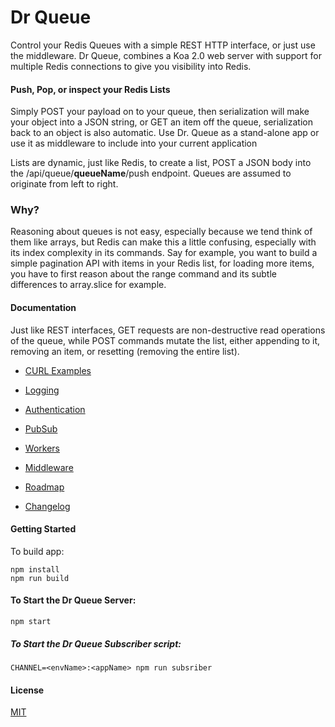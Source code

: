 # Dr Queue

Control your Redis Queues with a simple REST HTTP interface, or just use the middleware. Dr Queue, combines a Koa 2.0 web server with support for multiple Redis connections to give you visibility into Redis.

#### Push, Pop, or inspect your Redis Lists
Simply POST your payload on to your queue, then serialization will make your object into a JSON string,
or GET an item off the queue, serialization back to an object is also automatic. Use Dr. Queue as a stand-alone app or use it as middleware to include into your current application

Lists are dynamic, just like Redis, to create a list, POST a JSON body into the /api/queue/<b>queueName</b>/push endpoint. Queues are assumed to originate from left to right.

### Why?
Reasoning about queues is not easy, especially because we tend think of them like arrays, but Redis can make this a little confusing, especially with its index complexity in its commands. Say for example, you want to build a simple pagination API with items in your Redis list, for loading more items, you have to first reason about the range command and its subtle differences to array.slice for example.

#### Documentation
Just like REST interfaces, GET requests are non-destructive read operations of the queue, while POST commands mutate the list, either appending to it, removing an item, or resetting (removing the entire list).

- [CURL Examples](https://github.com/reduxdj/dr_queue/blob/master/EXAMPLES.md)

- [Logging](https://github.com/reduxdj/dr_queue/blob/master/LOGGING.md)

- [Authentication](https://github.com/reduxdj/dr_queue/blob/master/AUTHENTICATION.md)

- [PubSub](https://github.com/reduxdj/dr_queue/blob/master/PUBSUB.md)

- [Workers](https://github.com/reduxdj/dr_queue/blob/master/WORKERS.md)

- [Middleware](https://github.com/reduxdj/dr_queue/blob/master/MIDDLEWARE.md)

- [Roadmap](https://github.com/reduxdj/dr_queue/blob/master/ROADMAP.md)

- [Changelog](https://github.com/reduxdj/dr_queue/blob/master/CHANGELOG.md)

#### Getting Started
To build app:
```
npm install
npm run build
```

#### To Start the Dr Queue Server:
```
npm start
```

##### To Start the Dr Queue Subscriber script:
```
CHANNEL=<envName>:<appName> npm run subsriber
```

#### License

[MIT](https://github.com/reduxdj/dr_queue/blob/master/LICENSE.md)
